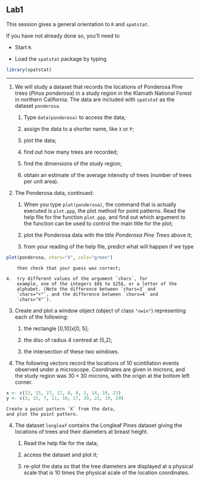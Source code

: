## Lab1

This session gives a general orientation to `R` and
`spatstat`.

If you have not already done so, you’ll need to

-   Start `R`.

-   Load the `spatstat` package by typing
```r
library(spatstat)
```

-------------------------------------------------------------------

1.  We will study a dataset that records the locations of Ponderosa Pine
    trees (*Pinus ponderosa*) in a study region in the
    Klamath National Forest in northern California. The data are
    included with `spatstat` as the dataset
    `ponderosa`.

    1.  Type `data(ponderosa)` to access the data;

    2.  assign the data to a shorter name, like `X` or
        `P`;

    3.  plot the data;

    4.  find out how many trees are recorded;

    5.  find the dimensions of the study region;

    6.  obtain an estimate of the average intensity of trees (number of
        trees per unit area).

2.  The Ponderosa data, continued:

    1.  When you type `plot(ponderosa)`, the command that is
        actually executed is `plot.ppp`, the plot method for
        point patterns. Read the help file for the function
        `plot.ppp`, and find out which argument to the
        function can be used to control the main title for the plot;

    2.  plot the Ponderosa data with the title *Ponderosa Pine
        Trees* above it;

    3.  from your reading of the help file, predict what will happen if
        we type
 ```r
 plot(ponderosa, chars="X", cols="green")
```
        then check that your guess was correct;

    4.  try different values of the argument `chars`, for
        example, one of the integers $0$ to $25$, or a letter of the
        alphabet. (Note the difference between `chars=3` and
        `chars="+"`, and the difference between `chars=4` and
        `chars="X"`).

3.  Create and plot a window object (object of
    class `"owin"`) representing each of the following:

    1.  the rectangle [0,10]x[0, 5];

    2.  the disc of radius 4 centred at (5,2);

    3.  the intersection of these two windows.

3.  The following vectors record the locations of 10 scintillation events
    observed under a microscope. Coordinates are given in microns, and
    the study region was $30 \times 30$ microns, with the origin at the
    bottom left corner.
```r
x <- c(13, 15, 27, 17, 8, 8, 1, 14, 19, 23)
y <- c(3, 15, 7, 11, 10, 17, 29, 22, 19, 29)
```
    Create a point pattern `X` from the data,
    and plot the point pattern.

4.  The dataset `longleaf` contains the Longleaf Pines
    dataset giving the locations of trees and their diameters at breast
    height.

    1.  Read the help file for the data;

    2.  access the dataset and plot it;

    3.  re-plot the data so that the tree diameters are displayed at a
        physical scale that is 10 times the physical scale of the
        location coordinates.


